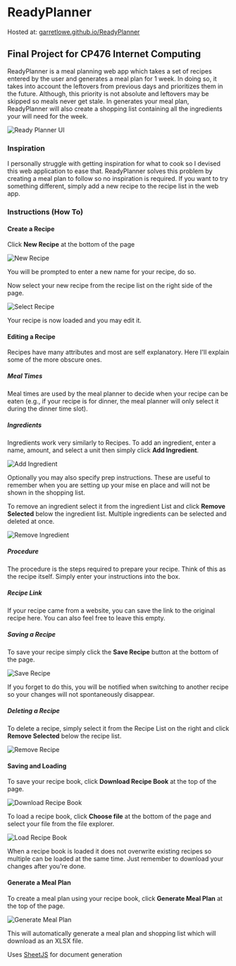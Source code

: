 # ReadyPlanner

Hosted at: [garretlowe.github.io/ReadyPlanner](https://garretlowe.github.io/ReadyPlanner/index)

## Final Project for CP476 Internet Computing

ReadyPlanner is a meal planning web app which takes a set of recipes entered by the user and generates a meal plan for 1 week. In doing so, it takes into account the leftovers from previous days and prioritizes them in the future. Although, this priority is not absolute and leftovers may be skipped so meals never get stale. In generates your meal plan, ReadyPlanner will also create a shopping list containing all the ingredients your will need for the week.

![Ready Planner UI](images/ready_planner.png)

### Inspiration

I personally struggle with getting inspiration for what to cook so I devised this web application to ease that. ReadyPlanner solves this problem by creating a meal plan to follow so no inspiration is required. If you want to try something different, simply add a new recipe to the recipe list in the web app.

### Instructions (How To)
#### Create a Recipe

Click **New Recipe** at the bottom of the page

![New Recipe](images/new_recipe.png)

You will be prompted to enter a new name for your recipe, do so.

Now select your new recipe from the recipe list on the right side of the page.

![Select Recipe](images/select_recipe.png)

Your recipe is now loaded and you may edit it.

#### Editing a Recipe

Recipes have many attributes and most are self explanatory. Here I'll explain some of the more obscure ones.

##### Meal Times

Meal times are used by the meal planner to decide when your recipe can be eaten (e.g., if your recipe is for dinner, the meal planner will only select it during the dinner time slot).

##### Ingredients

Ingredients work very similarly to Recipes. To add an ingredient, enter a name, amount, and select a unit then simply click **Add Ingredient**. 

![Add Ingredient](images/add_ingredient.png)

Optionally you may also specify prep instructions. These are useful to remember when you are setting up your mise en place and will not be shown in the shopping list.

To remove an ingredient select it from the ingredient List and click **Remove Selected** below the ingredient list. Multiple ingredients can be selected and deleted at once.

![Remove Ingredient](images/remove_ingredient.png)

##### Procedure

The procedure is the steps required to prepare your recipe. Think of this as the recipe itself. Simply enter your instructions into the box.

##### Recipe Link

If your recipe came from a website, you can save the link to the original recipe here. You can also feel free to leave this empty.

##### Saving a Recipe

To save your recipe simply click the **Save Recipe** button at the bottom of the page. 

![Save Recipe](images/save_recipe.png)

If you forget to do this, you will be notified when switching to another recipe so your changes will not spontaneously disappear.

##### Deleting a Recipe

To delete a recipe, simply select it from the Recipe List on the right and click **Remove Selected** below the recipe list.

![Remove Recipe](images/remove_recipe.png)

#### Saving and Loading

To save your recipe book, click **Download Recipe Book** at the top of the page.

![Download Recipe Book](images/download_recipe.png)

To load a recipe book, click **Choose file** at the bottom of the page and select your file from the file explorer.

![Load Recipe Book](images/load_recipe.png)

When a recipe book is loaded it does not overwrite existing recipes so multiple can be loaded at the same time. Just remember to download your changes after you're done.

#### Generate a Meal Plan

To create a meal plan using your recipe book, click **Generate Meal Plan** at the top of the page.

![Generate Meal Plan](images/generate_plan.png)

This will automatically generate a meal plan and shopping list which will download as an XLSX file.

Uses [SheetJS](https://github.com/SheetJS/sheetjs) for document generation
